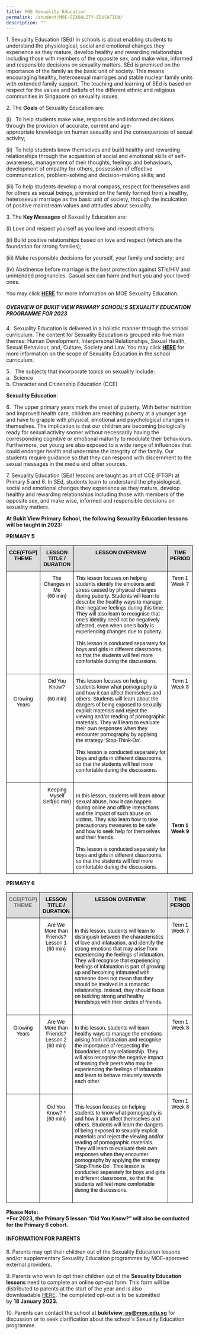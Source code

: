 ```yaml
---
title: MOE Sexuality Education
permalink: /student/MOE-SEXUALITY-EDUCATION/
description: ""
---
```

1. Sexuality Education (SEd) in schools is about enabling students to understand the physiological, social and emotional changes they experience as they mature, develop healthy and rewarding relationships including those with members of the opposite sex, and make wise, informed and responsible decisions on sexuality matters. SEd is premised on the importance of the family as the basic unit of society. This means encouraging healthy, heterosexual marriages and stable nuclear family units with extended family support. The teaching and learning of SEd is based on respect for the values and beliefs of the different ethnic and religious communities in Singapore on sexuality issues.

  

2\. The **Goals** of Sexuality Education are:

(i)   To help students make wise, responsible and informed decisions through the provision of accurate, current and age-appropriate knowledge on human sexuality and the consequences of sexual activity;

  

(ii)  To help students know themselves and build healthy and rewarding relationships through the acquisition of social and emotional skills of self-awareness, management of their thoughts, feelings and behaviours, development of empathy for others, possession of effective communication, problem-solving and decision-making skills; and

  

(iii) To help students develop a moral compass, respect for themselves and for others as sexual beings, premised on the family formed from a healthy, heterosexual marriage as the basic unit of society, through the inculcation of positive mainstream values and attitudes about sexuality.

  

3\. The **Key Messages** of Sexuality Education are:

(i) Love and respect yourself as you love and respect others;

  

(ii) Build positive relationships based on love and respect (which are the foundation for strong families);

  

(iii) Make responsible decisions for yourself, your family and society; and

  

(iv) Abstinence before marriage is the best protection against STIs/HIV and unintended pregnancies. Casual sex can harm and hurt you and your loved ones.

  

You may click **[HERE](https://go.gov.sg/moe-sexuality-education)** for more information on MOE Sexuality Education.

  

##### **OVERVIEW OF BUKIT VIEW PRIMARY SCHOOL’S SEXUALITY EDUCATION PROGRAMME FOR 2023**

  
4\.  Sexuality Education is delivered in a holistic manner through the school curriculum. The content for Sexuality Education is grouped into five main themes: Human Development, Interpersonal Relationships, Sexual Health, Sexual Behaviour, and, Culture, Society and Law. You may click **[HERE](https://go.gov.sg/moe-sexuality-education-scope)** for more information on the scope of Sexuality Education in the school curriculum.

  

5\.   The subjects that incorporate topics on sexuality include:  
a.  Science  
b. Character and Citizenship Education (CCE)

  

**Sexuality Education**: 

  

6\.  The upper primary years mark the onset of puberty. With better nutrition and improved health care, children are reaching puberty at a younger age and have to grapple with physical, emotional and psychological changes in themselves. The implication is that our children are becoming biologically ready for sexual activity sooner without necessarily having the corresponding cognitive or emotional maturity to modulate their behaviours. Furthermore, our young are also exposed to a wide range of influences that could endanger health and undermine the integrity of the family. Our students require guidance so that they can respond with discernment to the sexual messages in the media and other sources. 

  

7\. Sexuality Education (SEd) lessons are taught as art of CCE (FTGP) at Primary 5 and 6. In SEd, students learn to understand the physiological, social and emotional changes they experience as they mature, develop healthy and rewarding relationships including those with members of the opposite sex, and make wise, informed and responsible decisions on sexuality matters. 

  

**At Bukit View Primary School, the following Sexuality Education lessons will be taught in 2023:** 

  

**PRIMARY 5**

<style type="text/css">
.tg  {border-collapse:collapse;border-spacing:0;}
.tg td{border-color:black;border-style:solid;border-width:1px;font-family:Arial, sans-serif;font-size:14px;
  overflow:hidden;padding:10px 5px;word-break:normal;}
.tg th{border-color:black;border-style:solid;border-width:1px;font-family:Arial, sans-serif;font-size:14px;
  font-weight:normal;overflow:hidden;padding:10px 5px;word-break:normal;}
.tg .tg-ex7b{background-color:#DDD;color:#000000;font-weight:bold;text-align:center;vertical-align:top}
.tg .tg-bos2{background-color:rgba(255, 255, 255, 0.6);color:#000000;text-align:left;vertical-align:top}
.tg .tg-4yuc{background-color:rgba(255, 255, 255, 0.6);color:#000000;text-align:center;vertical-align:top}
.tg .tg-k1ud{background-color:rgba(255, 255, 255, 0.6);color:#000000;font-weight:bold;text-align:center;vertical-align:middle}
</style>
<table class="tg">
<thead>
  <tr>
    <th class="tg-ex7b">CCE(FTGP) THEME<br><br></th>
    <th class="tg-ex7b">LESSON TITLE / DURATION</th>
    <th class="tg-ex7b">LESSON OVERVIEW</th>
    <th class="tg-ex7b">TIME PERIOD</th>
  </tr>
</thead>
<tbody>
  <tr>
    <td class="tg-4yuc"><br></td>
    <td class="tg-4yuc">The Changes in Me<br>(60 min)</td>
    <td class="tg-bos2"><span style="font-weight:normal">This lesson focuses on helping students identify the emotions and stress caused by physical changes during puberty. Students will learn to describe the healthy ways to manage their negative feelings during this time. They will also learn to recognise that one’s identity need not be negatively affected, even when one’s body is experiencing changes due to puberty.</span><br><br><span style="font-weight:normal">This lesson is conducted separately for boys and girls in different classrooms, so that the students will feel more comfortable during the discussions.</span><br><br></td>
    <td class="tg-4yuc">Term 1 Week 7</td>
  </tr>
  <tr>
    <td class="tg-4yuc"><br><br><br><span style="font-weight:normal">Growing Years</span><br><br><br><br><br> </td>
    <td class="tg-4yuc"><span style="font-weight:normal">Did You Know?</span><br><br>(60 min)</td>
    <td class="tg-bos2"><span style="font-weight:normal">This lesson focuses on helping students know what pornography is and how it can affect themselves and others. Students will learn about the dangers of being exposed to sexually explicit materials and reject the viewing and/or reading of pornographic materials. They will learn to evaluate their own responses when they encounter pornography by applying the strategy ‘</span><span style="background-color:initial">Stop-Think-Do’.</span><br><br><span style="font-weight:normal">This lesson is conducted separately for boys and girls in different classrooms, so that the students will feel more comfortable during the discussions.</span> <br><br></td>
    <td class="tg-4yuc"> Term 1 Week 8</td>
  </tr>
  <tr>
    <td class="tg-k1ud"> </td>
    <td class="tg-4yuc">Keeping Myself Self<span style="font-weight:normal;background-color:initial">(60 min) </span> </td>
    <td class="tg-bos2"><br><span style="font-weight:400">In this lesson, students will learn about sexual abuse, how it can happen during online and offline interactions and the impact of such abuse on victims. They also learn how to take precautionary measures to be safe and how to seek help for themselves and their friends.</span><br><br><span style="background-color:initial">This lesson is conducted separately for boys and girls in different classrooms, so that the students will feel more comfortable during the discussions. </span><br><span style="font-weight:bold;background-color:initial"> </span></td>
    <td class="tg-k1ud">  Term 1 Week 9</td>
  </tr>
</tbody>
</table>

**PRIMARY 6**

<style type="text/css">
.tg  {border-collapse:collapse;border-spacing:0;}
.tg td{border-color:black;border-style:solid;border-width:1px;font-family:Arial, sans-serif;font-size:14px;
  overflow:hidden;padding:10px 5px;word-break:normal;}
.tg th{border-color:black;border-style:solid;border-width:1px;font-family:Arial, sans-serif;font-size:14px;
  font-weight:normal;overflow:hidden;padding:10px 5px;word-break:normal;}
.tg .tg-ex7b{background-color:#DDD;color:#000000;font-weight:bold;text-align:center;vertical-align:top}
.tg .tg-a4yv{background-color:#DDD;color:#666;font-weight:bold;text-align:center;vertical-align:top}
.tg .tg-bos2{background-color:rgba(255, 255, 255, 0.6);color:#000000;text-align:left;vertical-align:top}
.tg .tg-4yuc{background-color:rgba(255, 255, 255, 0.6);color:#000000;text-align:center;vertical-align:top}
.tg .tg-k1ud{background-color:rgba(255, 255, 255, 0.6);color:#000000;font-weight:bold;text-align:center;vertical-align:middle}
</style>
<table class="tg">
<thead>
  <tr>
    <th class="tg-a4yv">CCE(FTGP) THEME<br><br></th>
    <th class="tg-ex7b">LESSON TITLE / DURATION</th>
    <th class="tg-ex7b">LESSON OVERVIEW</th>
    <th class="tg-ex7b">TIME PERIOD</th>
  </tr>
</thead>
<tbody>
  <tr>
    <td class="tg-4yuc"><br></td>
    <td class="tg-4yuc">Are We More than Friends?<br>Lesson 1<br>(60 min)</td>
    <td class="tg-bos2"><br><span style="font-weight:normal">In this lesson, students will learn to distinguish between the characteristics of love and infatuation, and identify the strong emotions that may arise from experiencing the feelings of infatuation. They will recognise that experiencing feelings of infatuation is part of growing up and becoming infatuated with someone does not mean that they should be involved in a romantic relationship. Instead, they should focus on building strong and healthy friendships with their circles of friends.</span><br><br></td>
    <td class="tg-4yuc"><span style="font-weight:normal">Term 1 Week 7</span></td>
  </tr>
  <tr>
    <td class="tg-4yuc"><br><span style="font-weight:normal">Growing Years</span><br><br><br><br><span style="font-weight:normal"> </span></td>
    <td class="tg-4yuc"><span style="font-weight:normal">Are We More than Friends?</span><br><span style="font-weight:normal">Lesson 2</span><br><span style="font-weight:normal">(60 min)</span><br></td>
    <td class="tg-bos2"><br>In this lesson, students will learn healthy ways to manage the emotions arising from infatuation and recognise the importance of respecting the boundaries of any relationship. They will also recognise the negative impact of teasing their peers who may be experiencing the feelings of infatuation and learn to behave maturely towards each other.<br><br></td>
    <td class="tg-4yuc"> Term 1 Week 8</td>
  </tr>
  <tr>
    <td class="tg-k1ud"> </td>
    <td class="tg-4yuc"><br><span style="font-weight:normal">Did You Know? *</span><br><span style="font-weight:normal">(60 min)</span><br><br><span style="font-weight:normal"> </span></td>
    <td class="tg-bos2"><br><span style="font-weight:normal">This lesson focuses on helping students to know what pornography is and how it can affect themselves and others. Students will learn the dangers of being exposed to sexually explicit materials and reject the viewing and/or reading of pornographic materials. They will learn to evaluate their own responses when they encounter pornography by applying the strategy ‘Stop-Think-Do’.   This lesson is conducted separately for boys and girls in different classrooms, so that the students will feel more comfortable during the discussions. </span><br><br></td>
    <td class="tg-4yuc"><span style="font-weight:normal">  Term 1 Week 8</span></td>
  </tr>
</tbody>
</table>

**Please Note:**   
**\*For 2023, the Primary 5 lesson “Did You Know?” will also be conducted for the Primary 6 cohort.**

#### **INFORMATION FOR PARENTS**  

8\. Parents may opt their children out of the Sexuality Education lessons and/or supplementary Sexuality Education programmes by MOE-approved external providers. 

  

9\. Parents who wish to opt their children out of the **Sexuality Education lessons** need to complete an online opt-out form. This form will be distributed to parents at the start of the year and is also downloadable [HERE](https://bukitviewpri.moe.edu.sg/qql/slot/u318/ANNEX%20A%20OptOut%20Form%20Pr%202023.pdf). The completed opt-out is to be submitted by **18 January 2023.** 

  

10. Parents can contact the school at **bukitview\_ps@moe.edu.sg** for discussion or to seek clarification about the school's Sexuality Education programme.